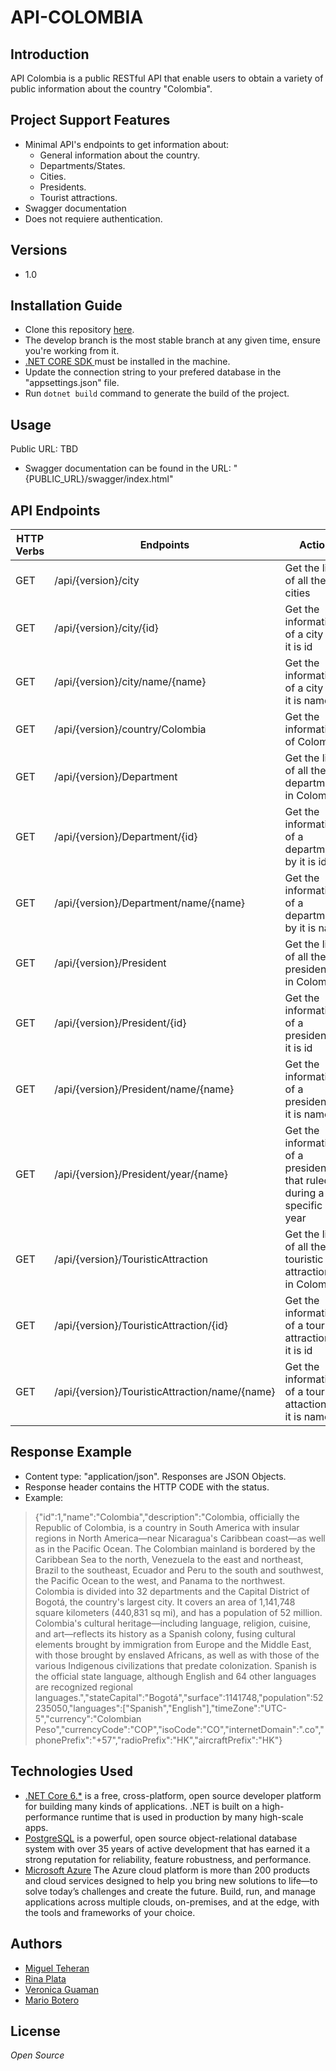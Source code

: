 # API-COLOMBIA

## Introduction
API Colombia is a public RESTful API that enable users to obtain a variety of public information about the country "Colombia".

## Project Support Features
* Minimal API's endpoints to get information about:
  - General information about the country.
  - Departments/States.
  - Cities.
  - Presidents.
  - Tourist attractions.
* Swagger documentation 
* Does not requiere  authentication.
## Versions
* 1.0
## Installation Guide
* Clone this repository [here](https://github.com/Mteheran/api-colombia).
* The develop branch is the most stable branch at any given time, ensure you're working from it.
* [.NET CORE SDK ](https://dotnet.microsoft.com/en-us/download) must be installed in the machine.
* Update the connection string to your prefered database in the "appsettings.json" file.
* Run `dotnet build` command to generate the build of the project.

## Usage
Public URL: TBD
* Swagger documentation can be found in the URL: "{PUBLIC_URL}/swagger/index.html"

## API Endpoints
| HTTP Verbs | Endpoints                             | Action                                                               |
| ---------- | ------------------------------------- | -------------------------------------------------------------------- |
| GET        | /api/{version}/city                   | Get the list of all the cities                                       |
| GET        | /api/{version}/city/{id}              | Get the information of a city by it is id                            |
| GET        | /api/{version}/city/name/{name}       | Get the information of a city by it is name                          |
| GET        | /api/{version}/country/Colombia       | Get the information of Colombia                                      |
| GET        | /api/{version}/Department             | Get the list of all the departments in Colombia                      |
| GET        | /api/{version}/Department/{id}        | Get the information of a department by it is id                      |
| GET        | /api/{version}/Department/name/{name} | Get the information of a department by it is name                    |
| GET        | /api/{version}/President              | Get the list of all the presidents in Colombia                       |
| GET        | /api/{version}/President/{id}         | Get the information of a president by it is id                       |
| GET        | /api/{version}/President/name/{name}  | Get the information of a president by it is name                     |
| GET        | /api/{version}/President/year/{name}  | Get the information of a president that ruled during a specific year |
| GET        | /api/{version}/TouristicAttraction             | Get the list of all the touristic attractions in Colombia                      |
| GET        | /api/{version}/TouristicAttraction/{id}        | Get the information of a touristic attraction by it is id                      |
| GET        | /api/{version}/TouristicAttraction/name/{name} | Get the information of a touristic attaction by it is name                    |

## Response Example 
* Content type: "application/json". Responses are JSON Objects. 
* Response header contains the HTTP CODE with the status. 
* Example:
 
>{"id":1,"name":"Colombia","description":"Colombia, officially the Republic of Colombia, is a country in South America with insular regions in North America—near Nicaragua's Caribbean coast—as well as in the Pacific Ocean. The Colombian mainland is bordered by the Caribbean Sea to the north, Venezuela to the east and northeast, Brazil to the southeast, Ecuador and Peru to the south and southwest, the Pacific Ocean to the west, and Panama to the northwest. Colombia is divided into 32 departments and the Capital District of Bogotá, the country's largest city. It covers an area of 1,141,748 square kilometers (440,831 sq mi), and has a population of 52 million. Colombia's cultural heritage—including language, religion, cuisine, and art—reflects its history as a Spanish colony, fusing cultural elements brought by immigration from Europe and the Middle East, with those brought by enslaved Africans, as well as with those of the various Indigenous civilizations that predate colonization. Spanish is the official state language, although English and 64 other languages are recognized regional languages.","stateCapital":"Bogotá","surface":1141748,"population":52235050,"languages":["Spanish","English"],"timeZone":"UTC-5","currency":"Colombian Peso","currencyCode":"COP","isoCode":"CO","internetDomain":".co","phonePrefix":"+57","radioPrefix":"HK","aircraftPrefix":"HK"}
## Technologies Used
* [.NET Core 6.*](https://dotnet.microsoft.com/en-us/) is a free, cross-platform, open source developer platform for building many kinds of applications. .NET is built on a high-performance runtime that is used in production by many high-scale apps.
* [PostgreSQL](https://www.postgresql.org/) is a powerful, open source object-relational database system with over 35 years of active development that has earned it a strong reputation for reliability, feature robustness, and performance.
* [Microsoft Azure](https://azure.microsoft.com/en-us/resources/cloud-computing-dictionary/what-is-azure/) The Azure cloud platform is more than 200 products and cloud services designed to help you bring new solutions to life—to solve today’s challenges and create the future. Build, run, and manage applications across multiple clouds, on-premises, and at the edge, with the tools and frameworks of your choice.
## Authors
* [Miguel Teheran](https://www.linkedin.com/in/mteheran/)
* [Rina Plata](https://www.linkedin.com/in/rina-plata/)
* [Veronica Guaman](https://www.linkedin.com/in/veronicaguaman/)
* [Mario Botero](https://www.linkedin.com/in/mariobot/)
## License
*Open Source*